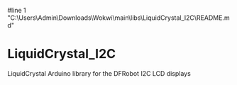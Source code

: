 #line 1 "C:\\Users\\Admin\\Downloads\\Wokwi\\main\\libs\\LiquidCrystal_I2C\\README.md"
# LiquidCrystal_I2C
LiquidCrystal Arduino library for the DFRobot I2C LCD displays
